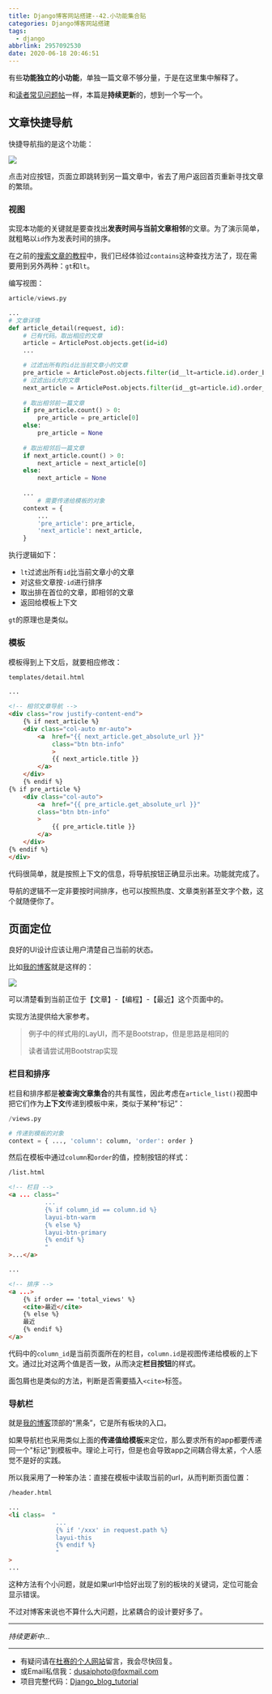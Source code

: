 ```yaml
---
title: Django博客网站搭建--42.小功能集合贴
categories: Django博客网站搭建
tags:
  - django
abbrlink: 2957092530
date: 2020-06-18 20:46:51
---
```

有些**功能独立的小功能**，单独一篇文章不够分量，于是在这里集中解释了。

和[读者常见问题帖](https://www.dusaiphoto.com/article/detail/43/)一样，本篇是**持续更新**的，想到一个写一个。

## 文章快捷导航

快捷导航指的是这个功能：

![](https://www.dusaiphoto.com/media/image/image_source/20190117/%E5%B1%8F%E5%B9%95%E6%88%AA%E5%9B%BE145.jpg)

点击对应按钮，页面立即跳转到另一篇文章中，省去了用户返回首页重新寻找文章的繁琐。

### 视图

实现本功能的关键就是要查找出**发表时间与当前文章相邻**的文章。为了演示简单，就粗略以`id`作为发表时间的排序。

在之前的[搜索文章的教程](https://www.dusaiphoto.com/article/detail/47/)中，我们已经体验过`contains`这种查找方法了，现在需要用到另外两种：`gt`和`lt`。

编写视图：

```python
article/views.py

...
# 文章详情
def article_detail(request, id):
    # 已有代码。取出相应的文章
    article = ArticlePost.objects.get(id=id)
    ...

    # 过滤出所有的id比当前文章小的文章
    pre_article = ArticlePost.objects.filter(id__lt=article.id).order_by('-id')
    # 过滤出id大的文章
    next_article = ArticlePost.objects.filter(id__gt=article.id).order_by('id')
    
    # 取出相邻前一篇文章
    if pre_article.count() > 0:
        pre_article = pre_article[0]
    else:
        pre_article = None
        
    # 取出相邻后一篇文章
    if next_article.count() > 0:
        next_article = next_article[0]
    else:
        next_article = None
        
    ...
        # 需要传递给模板的对象
    context = { 
        ...
        'pre_article': pre_article,
        'next_article': next_article,
    }
```

执行逻辑如下：

- `lt`过滤出所有`id`比当前文章小的文章
- 对这些文章按`-id`进行排序
- 取出排在首位的文章，即相邻的文章
- 返回给模板上下文

`gt`的原理也是类似。

### 模板

模板得到上下文后，就要相应修改：

```html
templates/detail.html

...

<!-- 相邻文章导航 -->
<div class="row justify-content-end">
    {% if next_article %}
    <div class="col-auto mr-auto">
        <a  href="{{ next_article.get_absolute_url }}" 
            class="btn btn-info"
            >
            {{ next_article.title }}
        </a>
    </div>
    {% endif %}
{% if pre_article %}
    <div class="col-auto">
        <a  href="{{ pre_article.get_absolute_url }}" 
        class="btn btn-info" 
        >
            {{ pre_article.title }}
        </a>
    </div>
{% endif %}
</div>
```

代码很简单，就是按照上下文的信息，将导航按钮正确显示出来。功能就完成了。

导航的逻辑不一定非要按时间排序，也可以按照热度、文章类别甚至文字个数，这个就随便你了。

## 页面定位

良好的UI设计应该让用户清楚自己当前的状态。

比如[我的博客](https://www.dusaiphoto.com/)就是这样的：

![](https://www.dusaiphoto.com/media/image/image_source/20190105/%E5%B1%8F%E5%B9%95%E6%88%AA%E5%9B%BE139.jpg)

可以清楚看到当前正位于【文章】-【编程】-【最近】这个页面中的。

实现方法提供给大家参考。

> 例子中的样式用的LayUI，而不是Bootstrap，但是思路是相同的
>
> 读者请尝试用Bootstrap实现

### 栏目和排序

栏目和排序都是**被查询文章集合**的共有属性，因此考虑在`article_list()`视图中把它们作为**上下文**传递到模板中来，类似于某种“标记”：

```python
/views.py

# 传递到模板的对象
context = { ..., 'column': column, 'order': order }
```

然后在模板中通过`column`和`order`的值，控制按钮的样式：

```html
/list.html

<!-- 栏目 -->
<a ... class="
          ...
          {% if column_id == column.id %}
          layui-btn-warm
          {% else %}
          layui-btn-primary
          {% endif %}
          "
>...</a>

...

<!-- 排序 -->
<a ...>
    {% if order == 'total_views' %}
    <cite>最近</cite>
    {% else %}
    最近
    {% endif %}
</a>
```

代码中的`column_id`是当前页面所在的栏目，`column.id`是视图传递给模板的上下文。通过比对这两个值是否一致，从而决定**栏目按钮**的样式。

面包屑也是类似的方法，判断是否需要插入`<cite>`标签。

### 导航栏

就是[我的博客](https://www.dusaiphoto.com/)顶部的“黑条”，它是所有板块的入口。

如果导航栏也采用类似上面的**传递值给模板**来定位，那么要求所有的app都要传递同一个"标记"到模板中。理论上可行，但是也会导致app之间耦合得太紧，个人感觉不是好的实践。

所以我采用了一种笨办法：直接在模板中读取当前的url，从而判断页面位置：

```html
/header.html

...
<li class=  "
             ...
             {% if '/xxx' in request.path %}
             layui-this
             {% endif %}
             "
>
...
```

这种方法有个小问题，就是如果url中恰好出现了别的板块的关键词，定位可能会显示错误。

不过对博客来说也不算什么大问题，比紧耦合的设计要好多了。

---

*持续更新中...*

---

- 有疑问请在[杜赛的个人网站](http://www.dusaiphoto.com)留言，我会尽快回复。
- 或Email私信我：dusaiphoto@foxmail.com
- 项目完整代码：[Django_blog_tutorial](https://github.com/stacklens/django_blog_tutorial)
